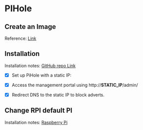 # PIHole

## Create an Image

Reference: [Link](https://github.com/rosera/rpi-development/tree/master/base-image)



## Installation

Installation notes: [GitHub repo Link](https://github.com/pi-hole/pi-hole)


- [x] Set up PiHole with a static IP:
- [x] Access the management portal using http://__STATIC_IP__/admin/
- [x] Redirect DNS to the static IP to block adverts.



## Change RPI default PI

Installation notes: [Raspberry Pi](https://www.raspberrypi.org/forums/viewtopic.php?t=193620)
